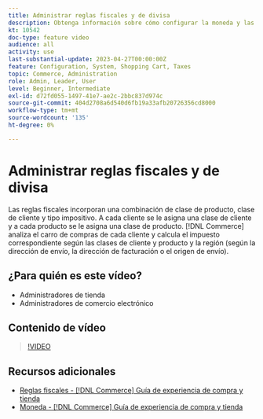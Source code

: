 ```yaml
---
title: Administrar reglas fiscales y de divisa
description: Obtenga información sobre cómo configurar la moneda y las reglas fiscales que [!DNL Commerce] utiliza para calcular el impuesto adecuado según las clases de cliente y producto.
kt: 10542
doc-type: feature video
audience: all
activity: use
last-substantial-update: 2023-04-27T00:00:00Z
feature: Configuration, System, Shopping Cart, Taxes
topic: Commerce, Administration
role: Admin, Leader, User
level: Beginner, Intermediate
exl-id: d72fd055-1497-41e7-ae2c-2bbc837d974c
source-git-commit: 404d2708a6d540d6fb19a33afb20726356cd8000
workflow-type: tm+mt
source-wordcount: '135'
ht-degree: 0%

---
```


# Administrar reglas fiscales y de divisa

Las reglas fiscales incorporan una combinación de clase de producto, clase de cliente y tipo impositivo. A cada cliente se le asigna una clase de cliente y a cada producto se le asigna una clase de producto. [!DNL Commerce] analiza el carro de compras de cada cliente y calcula el impuesto correspondiente según las clases de cliente y producto y la región (según la dirección de envío, la dirección de facturación o el origen de envío).

## ¿Para quién es este vídeo?

- Administradores de tienda
- Administradores de comercio electrónico

## Contenido de vídeo

>[!VIDEO](https://video.tv.adobe.com/v/343657?quality=12&learn=on)

## Recursos adicionales

- [Reglas fiscales - [!DNL Commerce] Guía de experiencia de compra y tienda](https://experienceleague.adobe.com/docs/commerce-admin/stores-sales/site-store/taxes/tax-rules.html)
- [Moneda - [!DNL Commerce] Guía de experiencia de compra y tienda](https://experienceleague.adobe.com/docs/commerce-admin/stores-sales/site-store/currency/currency.html)
